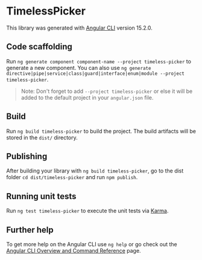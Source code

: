 # TimelessPicker

This library was generated with [Angular CLI](https://github.com/angular/angular-cli) version 15.2.0.

## Code scaffolding

Run `ng generate component component-name --project timeless-picker` to generate a new component. You can also use `ng generate directive|pipe|service|class|guard|interface|enum|module --project timeless-picker`.
> Note: Don't forget to add `--project timeless-picker` or else it will be added to the default project in your `angular.json` file. 

## Build

Run `ng build timeless-picker` to build the project. The build artifacts will be stored in the `dist/` directory.

## Publishing

After building your library with `ng build timeless-picker`, go to the dist folder `cd dist/timeless-picker` and run `npm publish`.

## Running unit tests

Run `ng test timeless-picker` to execute the unit tests via [Karma](https://karma-runner.github.io).

## Further help

To get more help on the Angular CLI use `ng help` or go check out the [Angular CLI Overview and Command Reference](https://angular.io/cli) page.
